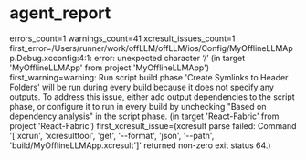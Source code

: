 # agent_report
errors_count=1
warnings_count=41
xcresult_issues_count=1
first_error=/Users/runner/work/offLLM/offLLM/ios/Config/MyOfflineLLMApp.Debug.xcconfig:4:1: error: unexpected character ‘/’ (in target 'MyOfflineLLMApp' from project 'MyOfflineLLMApp')
first_warning=warning: Run script build phase 'Create Symlinks to Header Folders' will be run during every build because it does not specify any outputs. To address this issue, either add output dependencies to the script phase, or configure it to run in every build by unchecking "Based on dependency analysis" in the script phase. (in target 'React-Fabric' from project 'React-Fabric')
first_xcresult_issue=(xcresult parse failed: Command '['xcrun', 'xcresulttool', 'get', '--format', 'json', '--path', 'build/MyOfflineLLMApp.xcresult']' returned non-zero exit status 64.)
